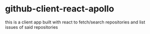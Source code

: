 # github-client-react-apollo
this is a client app built with react to fetch/search repositories and list issues of said repositories
